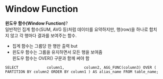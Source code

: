 # Window Function
**윈도우 함수(Window Function)**?       
일반적인 집계 함수(SUM, AVG 등)처럼 데이터를 요약하지만, 
행(row)을 하나로 합치지 않고 각 행마다 결과를 보여주는 함수.         
- 집계 함수는 그룹당 한 행만 출력 but      
- 윈도우 함수는 그룹을 유지하면서 모든 행을 보여줌          
윈도우 함수는 OVER() 구문과 함께 써야 함

``SELECT            
  column1,        
  column2,
  AGG_FUNC(column3) OVER (
    PARTITION BY column2
    ORDER BY column1
  ) AS alias_name
FROM table_name;``

